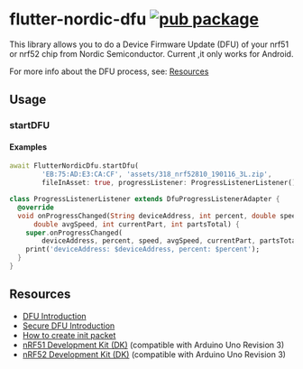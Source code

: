 # flutter-nordic-dfu [![pub package](https://img.shields.io/pub/v/flutter-nordic-dfu.svg)](https://pub.dartlang.org/packages/flutter-nordic-dfu)

This library allows you to do a Device Firmware Update (DFU) of your nrf51 or
nrf52 chip from Nordic Semiconductor. Current ,it only works for Android.

For more info about the DFU process, see: [Resources](#resources)


## Usage

### startDFU

#### Examples

```dart
await FlutterNordicDfu.startDfu(
        'EB:75:AD:E3:CA:CF', 'assets/318_nrf52810_190116_3L.zip',
        fileInAsset: true, progressListener: ProgressListenerListener());

class ProgressListenerListener extends DfuProgressListenerAdapter {
  @override
  void onProgressChanged(String deviceAddress, int percent, double speed,
      double avgSpeed, int currentPart, int partsTotal) {
    super.onProgressChanged(
        deviceAddress, percent, speed, avgSpeed, currentPart, partsTotal);
    print('deviceAddress: $deviceAddress, percent: $percent');
  }
}
```

## Resources

-   [DFU Introduction](http://infocenter.nordicsemi.com/topic/com.nordic.infocenter.sdk5.v11.0.0/examples_ble_dfu.html?cp=6_0_0_4_3_1 "BLE Bootloader/DFU")
-   [Secure DFU Introduction](http://infocenter.nordicsemi.com/topic/com.nordic.infocenter.sdk5.v12.0.0/ble_sdk_app_dfu_bootloader.html?cp=4_0_0_4_3_1 "BLE Secure DFU Bootloader")
-   [How to create init packet](https://github.com/NordicSemiconductor/Android-nRF-Connect/tree/master/init%20packet%20handling "Init packet handling")
-   [nRF51 Development Kit (DK)](http://www.nordicsemi.com/eng/Products/nRF51-DK "nRF51 DK") (compatible with Arduino Uno Revision 3)
-   [nRF52 Development Kit (DK)](http://www.nordicsemi.com/eng/Products/Bluetooth-Smart-Bluetooth-low-energy/nRF52-DK "nRF52 DK") (compatible with Arduino Uno Revision 3)

